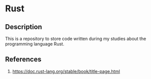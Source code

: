 # Rust

## Description

This is a repository to store code written during my studies about the programming language Rust.

## References

1. https://doc.rust-lang.org/stable/book/title-page.html